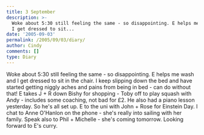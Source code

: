 ```yaml
---
title: 3 September
description: >-
  Woke about 5:30 still feeling the same - so disappointing. E helps me wash and
  I get dressed to sit...
date: '2005-09-03'
permalink: /2005/09/03/diary/
author: Cindy
comments: []
type: Diary
---
```


Woke about 5:30 still feeling the same - so disappointing. E helps me wash and I get dressed to sit in the chair. I keep slipping down the bed and have started getting niggly aches and pains from being in bed - can do without that! E takes J + R down Bishy for shopping - Toby off to play squash with Andy - includes some coaching, not bad for £2. He also had a piano lesson yesterday. So he's all set up. E to the uni with John + Rose for Einstein Day. I chat to Anne O'Hanlon on the phone - she's really into sailing with her family. Speak also to Phil + Michelle - she's coming tomorrow. Looking forward to E's curry.
